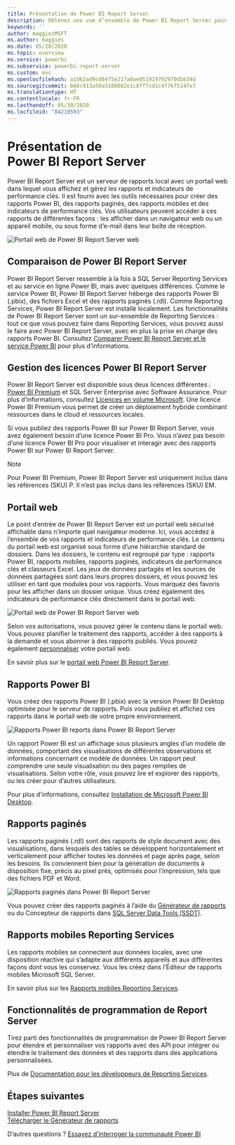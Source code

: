 ```yaml
---
title: Présentation de Power BI Report Server
description: Obtenez une vue d’ensemble de Power BI Report Server pour comprendre la manière dont il s’intègre avec SQL Server Reporting Services (SSRS) et les autres composants de Power BI.
keywords: ''
author: maggiesMSFT
ms.author: maggies
ms.date: 05/28/2020
ms.topic: overview
ms.service: powerbi
ms.subservice: powerbi-report-server
ms.custom: mvc
ms.openlocfilehash: a1d62ad9cd8475e217a0ae051919792970dbb34d
ms.sourcegitcommit: b66c913a50a5100082e1c8ff7cd1c4f76f514fe7
ms.translationtype: HT
ms.contentlocale: fr-FR
ms.lasthandoff: 05/30/2020
ms.locfileid: "84219593"
---
```

# <a name="what-is-power-bi-report-server"></a>Présentation de Power BI Report Server

Power BI Report Server est un serveur de rapports local avec un portail web dans lequel vous affichez et gérez les rapports et indicateurs de performance clés. Il est fourni avec les outils nécessaires pour créer des rapports Power BI, des rapports paginés, des rapports mobiles et des indicateurs de performance clés. Vos utilisateurs peuvent accéder à ces rapports de différentes façons : les afficher dans un navigateur web ou un appareil mobile, ou sous forme d’e-mail dans leur boîte de réception.

![Portail web de Power BI Report Server web](media/get-started/power-bi-report-server-overview.png)

## <a name="comparing-power-bi-report-server"></a>Comparaison de Power BI Report Server 
Power BI Report Server ressemble à la fois à SQL Server Reporting Services et au service en ligne Power BI, mais avec quelques différences. Comme le service Power BI, Power BI Report Server héberge des rapports Power BI (.pbix), des fichiers Excel et des rapports paginés (.rdl). Comme Reporting Services, Power BI Report Server est installé localement. Les fonctionnalités de Power BI Report Server sont un sur-ensemble de Reporting Services : tout ce que vous pouvez faire dans Reporting Services, vous pouvez aussi le faire avec Power BI Report Server, avec en plus la prise en charge des rapports Power BI. Consultez [Comparer Power BI Report Server et le service Power BI](compare-report-server-service.md) pour plus d’informations.

## <a name="licensing-power-bi-report-server"></a>Gestion des licences Power BI Report Server
Power BI Report Server est disponible sous deux licences différentes : [Power BI Premium](../admin/service-premium-what-is.md) et SQL Server Enterprise avec Software Assurance. Pour plus d’informations, consultez [Licences en volume Microsoft](https://www.microsoftvolumelicensing.com/DocumentSearch.aspx?Mode=3&DocumentTypeId=1&ShowArchived=True). Une licence Power BI Premium vous permet de créer un déploiement hybride combinant ressources dans le cloud et ressources locales.

Si vous publiez des rapports Power BI sur Power BI Report Server, vous avez également besoin d’une licence Power BI Pro. Vous n’avez pas besoin d’une licence Power BI Pro pour visualiser et interagir avec des rapports Power BI sur Power BI Report Server.

> [!NOTE]
> Pour Power BI Premium, Power BI Report Server est uniquement inclus dans les références (SKU) P. Il n’est pas inclus dans les références (SKU) EM.

## <a name="web-portal"></a>Portail web
Le point d’entrée de Power BI Report Server est un portail web sécurisé affichable dans n’importe quel navigateur moderne. Ici, vous accédez à l’ensemble de vos rapports et indicateurs de performance clés. Le contenu du portail web est organisé sous forme d’une hiérarchie standard de dossiers. Dans les dossiers, le contenu est regroupé par type : rapports Power BI, rapports mobiles, rapports paginés, indicateurs de performance clés et classeurs Excel. Les jeux de données partagés et les sources de données partagées sont dans leurs propres dossiers, et vous pouvez les utiliser en tant que modules pour vos rapports. Vous marquez des favoris pour les afficher dans un dossier unique. Vous créez également des indicateurs de performance clés directement dans le portail web. 

![Portail web de Power BI Report Server web](media/get-started/web-portal.png)

Selon vos autorisations, vous pouvez gérer le contenu dans le portail web. Vous pouvez planifier le traitement des rapports, accéder à des rapports à la demande et vous abonner à des rapports publiés. Vous pouvez également [personnaliser](https://docs.microsoft.com/sql/reporting-services/branding-the-web-portal) votre portail web. 

En savoir plus sur le [portail web Power BI Report Server](https://docs.microsoft.com/sql/reporting-services/web-portal-ssrs-native-mode).

## <a name="power-bi-reports"></a>Rapports Power BI
Vous créez des rapports Power BI (.pbix) avec la version Power BI Desktop optimisée pour le serveur de rapports. Puis vous publiez et affichez ces rapports dans le portail web de votre propre environnement.

![Rapports Power BI reports dans Power BI Report Server](media/get-started/powerbi-reports.png)

Un rapport Power BI est un affichage sous plusieurs angles d’un modèle de données, comportant des visualisations de différentes observations et informations concernant ce modèle de données.  Un rapport peut comprendre une seule visualisation ou des pages remplies de visualisations. Selon votre rôle, vous pouvez lire et explorer des rapports, ou les créer pour d’autres utilisateurs.

Pour plus d’informations, consultez [Installation de Microsoft Power BI Desktop](install-powerbi-desktop.md).

## <a name="paginated-reports"></a>Rapports paginés
Les rapports paginés (.rdl) sont des rapports de style document avec des visualisations, dans lesquels des tables se développent horizontalement et verticalement pour afficher toutes les données et page après page, selon les besoins. Ils conviennent bien pour la génération de documents à disposition fixe, précis au pixel près, optimisés pour l’impression, tels que des fichiers PDF et Word. 

![Rapports paginés dans Power BI Report Server](media/get-started/paginated-reports.png)

Vous pouvez créer des rapports paginés à l’aide du [Générateur de rapports](https://docs.microsoft.com/sql/reporting-services/report-builder/report-builder-in-sql-server-2016) ou du Concepteur de rapports dans [SQL Server Data Tools (SSDT)](https://docs.microsoft.com/sql/reporting-services/tools/reporting-services-in-sql-server-data-tools-ssdt).

## <a name="reporting-services-mobile-reports"></a>Rapports mobiles Reporting Services
Les rapports mobiles se connectent aux données locales, avec une disposition réactive qui s’adapte aux différents appareils et aux différentes façons dont vous les conservez. Vous les créez dans l’Éditeur de rapports mobiles Microsoft SQL Server.

En savoir plus sur les [Rapports mobiles Reporting Services](https://docs.microsoft.com/sql/reporting-services/mobile-reports/create-mobile-reports-with-sql-server-mobile-report-publisher). 

## <a name="report-server-programming-features"></a>Fonctionnalités de programmation de Report Server
Tirez parti des fonctionnalités de programmation de Power BI Report Server pour étendre et personnaliser vos rapports avec des API pour intégrer ou étendre le traitement des données et des rapports dans des applications personnalisées.

Plus de [Documentation pour les développeurs de Reporting Services](https://docs.microsoft.com/sql/reporting-services/reporting-services-developer-documentation).

## <a name="next-steps"></a>Étapes suivantes
[Installer Power BI Report Server](install-report-server.md)  
[Télécharger le Générateur de rapports](https://www.microsoft.com/download/details.aspx?id=53613)  

D’autres questions ? [Essayez d’interroger la communauté Power BI](https://community.powerbi.com/)
